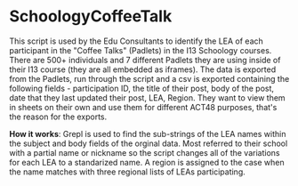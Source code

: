# SchoologyCoffeeTalk
This script is used by the Edu Consultants to identify the LEA of each participant in the "Coffee Talks" (Padlets) in the I13 Schoology courses. There are 500+ individuals and 7 different Padlets they are using inside of their I13 course (they are all embedded as iframes). The data is exported from the Padlets, run through the script and a csv is exported containing the following fields - participation ID, the title of their post, body of the post, date that they last updated their post, LEA, Region. They want to view them in sheets on their own and use them for different ACT48 purposes, that's the reason for the exports. 

**How it works**:
Grepl is used to find the sub-strings of the LEA names within the subject and body fields of the orginal data. Most referred to their school with a partial name or nickname so the script changes all of the variations for each LEA to a standarized name. A region is assigned to the case when the name matches with three regional lists of LEAs participating. 
